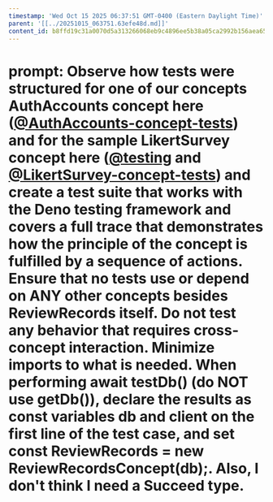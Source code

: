 ```yaml
---
timestamp: 'Wed Oct 15 2025 06:37:51 GMT-0400 (Eastern Daylight Time)'
parent: '[[../20251015_063751.63efe48d.md]]'
content_id: b8ffd19c31a0070d5a313266068eb9c4896ee5b38a05ca2992b156aea652ee7e
---
```


# prompt: Observe how tests were structured for one of our concepts AuthAccounts concept here ([@AuthAccounts-concept-tests](/src/concepts/AuthAccounts/AuthAccountsConcept.test.ts)) and for the sample LikertSurvey concept here ([@testing](../LikertSurvey/testing.md) and [@LikertSurvey-concept-tests](/src/concepts/LikertSurvey/LikertSurveyConcept.test.ts)) and create a test suite that works with the Deno testing framework and covers a full trace that  demonstrates how the principle of the concept is fulfilled by a sequence of actions. Ensure that no tests use or depend on ANY other concepts besides ReviewRecords itself. Do not test any behavior that requires cross-concept interaction. Minimize imports to what is needed. When performing await testDb() (do NOT use getDb()), declare the results as const variables db and client on the first line of the test case, and set const ReviewRecords = new ReviewRecordsConcept(db);. Also, I don't think I need a Succeed type.
